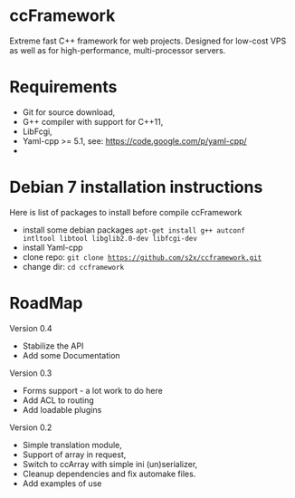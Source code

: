 ccFramework
===========

Extreme fast C++ framework for web projects. Designed for low-cost VPS as well as for high-performance, multi-processor servers.

Requirements
===========
* Git for source download,
* G++ compiler with support for C++11,
* LibFcgi,
* Yaml-cpp >= 5.1, see: https://code.google.com/p/yaml-cpp/
* 

Debian 7 installation instructions
===========
Here is list of packages to install before compile ccFramework
* install some debian packages
<code>apt-get install g++ autconf intltool libtool libglib2.0-dev libfcgi-dev</code>
* install Yaml-cpp
* clone repo: <code>git clone https://github.com/s2x/ccframework.git</code>
* change dir: <code>cd ccframework</code>



RoadMap
===========
Version 0.4
* Stabilize the API
* Add some Documentation

Version 0.3
* Forms support - a lot work to do here
* Add ACL to routing
* Add loadable plugins

Version 0.2
* Simple translation module,
* Support of array in request,
* Switch to ccArray with simple ini (un)serializer,
* Cleanup dependencies and fix automake files.
* Add examples of use
